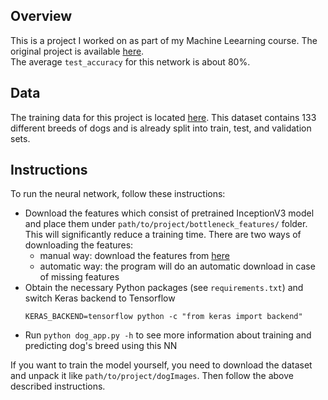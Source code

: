 ## Overview

This is a project I worked on as part of my Machine Leearning course. The original project is available
[here](https://github.com/jeremyjordan/machine-learning/tree/master/projects/dog-project).  
The average `test_accuracy` for this network is about 80%.

## Data

The training data for this project is located [here](https://s3-us-west-1.amazonaws.com/udacity-aind/dog-project/dogImages.zip).
This dataset contains 133 different breeds of dogs and is already split into train, test, and validation sets.

## Instructions

To run the neural network, follow these instructions:
* Download the features which consist of pretrained InceptionV3 model and place them under `path/to/project/bottleneck_features/` folder.
This will significantly reduce a training time. There are two ways of downloading the features:
  * manual way: download the features from [here](https://s3-us-west-1.amazonaws.com/udacity-aind/dog-project/DogInceptionV3Data.npz)
  * automatic way: the program will do an automatic download in case of missing features
* Obtain the necessary Python packages (see `requirements.txt`) and switch Keras backend to Tensorflow
  ```
  KERAS_BACKEND=tensorflow python -c "from keras import backend"
  ```
* Run `python dog_app.py -h` to see more information about training and predicting dog's breed using this NN

If you want to train the model yourself, you need to download the dataset and unpack it like `path/to/project/dogImages`.
Then follow the above described instructions.
